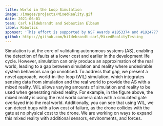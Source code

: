```yaml
---
title: World in the Loop Simulation
image: /images/projects/MixedReality.gif
date: 2021-06-01
team: Carl Hildebrandt and Sebastian Elbaum
label: Robotics
sponsor: 'This effort is supported by NSF Awards #1853374 and #1924777'
github: https://github.com/hildebrandt-carl/MixedRealityTesting
---
```


Simulation is at the core of validating autonomous systems (AS), enabling the detection of faults at a lower cost and earlier in the development life cycle. However, simulation can only produce an approximation of the real world, leading to a gap between simulation and reality where undesirable system behaviors can go unnoticed. To address that gap, we present a novel approach, world-in-the-loop (WIL) simulation, which integrates sensing data from simulation and the real world to provide the AS with a mixed reality. WIL allows varying amounts of simulation and reality to be used when generating mixed reality. For example, in the figure above, the mixed reality is using the real world camera data with a simulated gate overlayed into the real world. Additionally, you can see that using WIL, we can detect bugs with a low cost of failure, as the drone collides with the gate at no physical cost to the drone. We are working on ways to expand this mixed reality with additional sensors, environments, and forces.